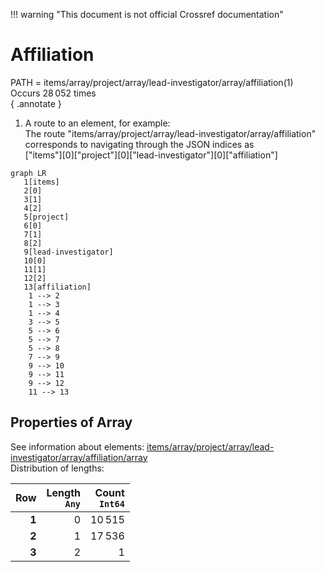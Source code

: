 !!! warning "This document is not official Crossref documentation"
# Affiliation
PATH = items/array/project/array/lead-investigator/array/affiliation(1)  
Occurs 28 052 times  
{ .annotate }

1. A route to an element, for example:  
   The route "items/array/project/array/lead-investigator/array/affiliation" corresponds to navigating through the JSON indices as  
   ["items"][0]["project"][0]["lead-investigator"][0]["affiliation"]  

```mermaid
graph LR
   1[items]
   2[0]
   3[1]
   4[2]
   5[project]
   6[0]
   7[1]
   8[2]
   9[lead-investigator]
   10[0]
   11[1]
   12[2]
   13[affiliation]
    1 --> 2
    1 --> 3
    1 --> 4
    3 --> 5
    5 --> 6
    5 --> 7
    5 --> 8
    7 --> 9
    9 --> 10
    9 --> 11
    9 --> 12
    11 --> 13
```


## Properties of Array
See information about elements: [items/array/project/array/lead-investigator/array/affiliation/array](array/index.md)  
Distribution of lengths:  

| **Row** | **Length**<br>`Any` | **Count**<br>`Int64` |
|--------:|--------------------:|---------------------:|
| **1**   | 0                   | 10 515               |
| **2**   | 1                   | 17 536               |
| **3**   | 2                   | 1                    |

